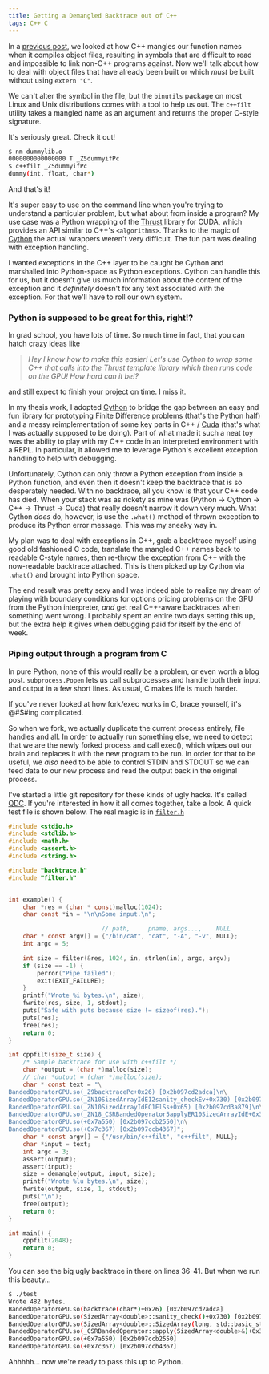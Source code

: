 ```yaml
---
title: Getting a Demangled Backtrace out of C++
tags: C++ C
---
```


In a [previous post][cpp-symbols], we looked at how C++ mangles our function
names when it compiles object files, resulting in symbols that are difficult to
read and impossible to link non-C++ programs against. Now we'll talk about how
to deal with object files that have already been built or which *must* be built
without using `extern "C"`.

We can't alter the symbol in the file, but the `binutils` package on most Linux
and Unix distributions comes with a tool to help us out. The `c++filt` utility
takes a mangled name as an argument and returns the proper C-style signature.

It's seriously great. Check it out!

```bash
$ nm dummylib.o
0000000000000000 T _Z5dummyifPc
$ c++filt _Z5dummyifPc
dummy(int, float, char*)
```
And that's it!

It's super easy to use on the command line when you're trying to understand a
particular problem, but what about from inside a program? My use case was a
Python wrapping of the [Thrust][thrust] library for CUDA, which provides an API
similar to C++'s `<algorithms>`. Thanks to the magic of [Cython][cython] the
actual wrappers weren't very difficult. The fun part was dealing with exception
handling.

I wanted exceptions in the C++ layer to be caught be Cython and marshalled into
Python-space as Python exceptions. Cython can handle this for us, but it
doesn't give us much information about the content of the exception and it
*definitely* doesn't fix any text associated with the exception. For that we'll
have to roll our own system.

### Python is supposed to be great for this, right!?

In grad school, you have lots of time. So much time in fact, that you can hatch
crazy ideas like

> *Hey I know how to make this easier! Let's use Cython to wrap some C++ that
> calls into the Thrust template library which then runs code on the GPU! How
> hard can it be!?*

and still expect to finish your project on time. I miss it.

In my thesis work, I adopted [Cython][cython] to bridge the gap
between an easy and fun library for prototyping Finite Difference problems
(that's the Python half) and
a messy reimplementation of some key parts in C++ /
[Cuda][cuda] (that's what I was actually supposed to be doing). Part of what
made it such a neat toy was the ability to play with my C++ code in an
interpreted environment with a REPL. In particular, it allowed me to leverage
Python's excellent exception handling to help with debugging.

Unfortunately, Cython can only throw a Python exception from inside a Python
function, and even then it doesn't keep the backtrace that is so desperately
needed. With no backtrace, all you know is that your C++ code has died. When
your stack was as rickety as mine was (Python -> Cython -> C++ -> Thrust ->
Cuda) that really doesn't narrow it down very much. What Cython *does* do,
however, is use the `.what()` method of thrown exception to produce its Python
error message. This was my sneaky way in.

My plan was to deal with exceptions in C++, grab a backtrace myself using
good old fashioned C code, translate the mangled C++ names back to
readable C-style names, then re-throw the exception from C++ with the
now-readable backtrace attached. This is then picked up by Cython via `.what()`
and brought into Python space.

The end result was pretty sexy and I was indeed able to realize my dream of
playing with boundary conditions for options pricing problems on the GPU from
the Python interpreter, *and* get real C++-aware backtraces when something went
wrong. I probably spent an entire two days setting this up, but the extra help
it gives when debugging paid for itself by the end of week.


### Piping output through a program from C

In pure Python, none of this would really be a problem, or even worth a blog
post. `subprocess.Popen` lets us call subprocesses and handle both their input
and output in a few short lines. As usual, C makes life is much harder.

If you've never looked at how fork/exec works in C, brace yourself, it's
@#$#ing complicated.

So when we fork, we actually duplicate the current process entirely, file
handles and all. In order to actually run something else, we need to detect
that we are the newly forked process and call exec(), which wipes out our
brain and replaces it with the new program to be run. In order for that to
be useful, we *also* need to be able to control STDIN and STDOUT so we can feed
data to our new process and read the output back in the original process.

I've started a little git repository for these kinds of ugly hacks. It's called
[QDC][qdc]. If you're interested in how it all comes together, take a look. A
quick test file is shown below. The real magic is in [`filter.h`][filter]


```{.c .numberLines startFrom="0"}
#include <stdio.h>
#include <stdlib.h>
#include <math.h>
#include <assert.h>
#include <string.h>

#include "backtrace.h"
#include "filter.h"


int example() {
    char *res = (char * const)malloc(1024);
    char const *in = "\n\nSome input.\n";

                          // path,     pname, args...,    NULL
    char * const argv[] = {"/bin/cat", "cat", "-A", "-v", NULL};
    int argc = 5;

    int size = filter(&res, 1024, in, strlen(in), argc, argv);
    if (size == -1) {
        perror("Pipe failed");
        exit(EXIT_FAILURE);
    }
    printf("Wrote %i bytes.\n", size);
    fwrite(res, size, 1, stdout);
    puts("Safe with puts because size != sizeof(res).");
    puts(res);
    free(res);
    return 0;
}

int cppfilt(size_t size) {
    /* Sample backtrace for use with c++filt */
    char *output = (char *)malloc(size);
    // char *output = (char *)malloc(size);
    char * const text = "\
BandedOperatorGPU.so(_Z9backtracePc+0x26) [0x2b097cd2adca]\n\
BandedOperatorGPU.so(_ZN10SizedArrayIdE12sanity_checkEv+0x730) [0x2b097cd2d544]\n\
BandedOperatorGPU.so(_ZN10SizedArrayIdEC1ElSs+0x65) [0x2b097cd3a879]\n\
BandedOperatorGPU.so(_ZN18_CSRBandedOperator5applyER10SizedArrayIdE+0x3fc) [0x2b097cd34570]\n\
BandedOperatorGPU.so(+0x7a550) [0x2b097ccb2550]\n\
BandedOperatorGPU.so(+0x7c367) [0x2b097ccb4367]";
    char * const argv[] = {"/usr/bin/c++filt", "c++filt", NULL};
    char *input = text;
    int argc = 3;
    assert(output);
    assert(input);
    size = demangle(output, input, size);
    printf("Wrote %lu bytes.\n", size);
    fwrite(output, size, 1, stdout);
    puts("\n");
    free(output);
    return 0;
}

int main() {
    cppfilt(2048);
    return 0;
}
```
You can see the big ugly backtrace in there on lines 36-41. But when we run
this beauty...

```bash
$ ./test 
Wrote 482 bytes.
BandedOperatorGPU.so(backtrace(char*)+0x26) [0x2b097cd2adca]
BandedOperatorGPU.so(SizedArray<double>::sanity_check()+0x730) [0x2b097cd2d544]
BandedOperatorGPU.so(SizedArray<double>::SizedArray(long, std::basic_string<char, std::char_traits<char>, std::allocator<char> >)+0x65) [0x2b097cd3a879]
BandedOperatorGPU.so(_CSRBandedOperator::apply(SizedArray<double>&)+0x3fc) [0x2b097cd34570]
BandedOperatorGPU.so(+0x7a550) [0x2b097ccb2550]
BandedOperatorGPU.so(+0x7c367) [0x2b097ccb4367]
```
Ahhhhh... now we're ready to pass this up to Python.


[cpp-symbols]: 2013-03-12-cpp_symbols.html
[thrust]: https://developer.nvidia.com/thrust
[cython]: http://cython.org
[cuda]: http://www.nvidia.com/object/cuda_home_new.html
[qdc]: https://github.com/johntyree/QDC
[filter]: https://github.com/johntyree/QDC/blob/master/filter.h
